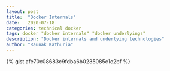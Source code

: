 ```yaml
---
layout: post
title:  "Docker Internals"
date:   2020-07-18
categories: technical docker
tags: docker "docker internals" "docker underlyings"
description: "Docker internals and underlying technologies"
author: "Raunak Kathuria"
---
```



{% gist afe70c08683c9fdba6b0235085c1c2bf %}
